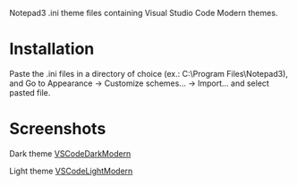 Notepad3 .ini theme files containing Visual Studio Code Modern themes.

# Installation
Paste the .ini files in a directory of choice (ex.: C:\Program Files\Notepad3\), and Go to Appearance -> Customize schemes... -> Import... and select pasted file.

# Screenshots
Dark theme
[VSCodeDarkModern](VSCodeDarkModern.png)

Light theme
[VSCodeLightModern](VSCodeLightModern.png)